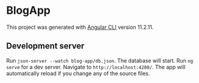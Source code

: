 # BlogApp

This project was generated with [Angular CLI](https://github.com/angular/angular-cli) version 11.2.11.

## Development server
Run `json-server --watch blog-app/db.json`. The database will start.
Run `ng serve` for a dev server. Navigate to `http://localhost:4200/`. The app will automatically reload if you change any of the source files.


